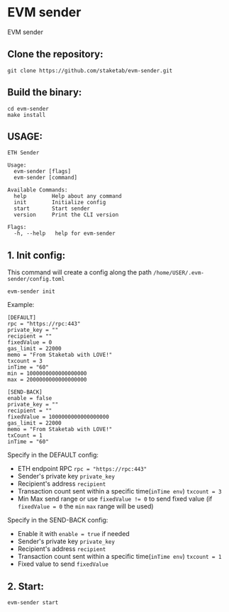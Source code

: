 # EVM sender
EVM sender

## Clone the repository:
```
git clone https://github.com/staketab/evm-sender.git
```

## Build the binary:
```
cd evm-sender
make install
```

## USAGE:
```
ETH Sender

Usage:
  evm-sender [flags]
  evm-sender [command]

Available Commands:
  help        Help about any command
  init        Initialize config
  start       Start sender
  version     Print the CLI version

Flags:
  -h, --help   help for evm-sender
```

## 1. Init config:
This command will create a config along the path `/home/USER/.evm-sender/config.toml`
```
evm-sender init
```
Example:
```
[DEFAULT]
rpc = "https://rpc:443"
private_key = ""
recipient = ""
fixedValue = 0
gas_limit = 22000
memo = "From Staketab with LOVE!"
txcount = 3
inTime = "60"
min = 1000000000000000000
max = 2000000000000000000

[SEND-BACK]
enable = false
private_key = ""
recipient = ""
fixedValue = 1000000000000000000
gas_limit = 22000
memo = "From Staketab with LOVE!"
txCount = 1
inTime = "60"
```
Specify in the DEFAULT config:
- ETH endpoint RPC `rpc = "https://rpc:443"`
- Sender's private key `private_key`
- Recipient's address `recipient`
- Transaction count sent within a specific time(`inTime env`) `txcount = 3`
- Min Max send range or use `fixedValue != 0` to send fixed value (if `fixedValue = 0` the `min` `max` range will be used)

Specify in the SEND-BACK config:
- Enable it with `enable = true` if needed
- Sender's private key `private_key`
- Recipient's address `recipient`
- Transaction count sent within a specific time(`inTime env`) `txcount = 1`
- Fixed value to send `fixedValue`

## 2. Start:
```
evm-sender start
```